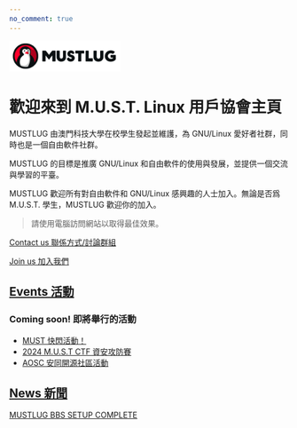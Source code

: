 ```yaml
---
no_comment: true
---
```


<img src="/logo_banner.png" alt="Never" width=200em>
 

# 歡迎來到 M.U.S.T. Linux 用戶協會主頁

MUSTLUG 由澳門科技大學在校學生發起並維護，為 GNU/Linux 愛好者社群，同時也是一個自由軟件社群。
 
MUSTLUG 的目標是推廣 GNU/Linux 和自由軟件的使用與發展，並提供一個交流與學習的平臺。
 
MUSTLUG 歡迎所有對自由軟件和 GNU/Linux 感興趣的人士加入。無論是否爲 M.U.S.T. 學生，MUSTLUG 歡迎你的加入。

> 請使用電腦訪問網站以取得最佳效果。

[Contact us 聯係方式/討論群組](/contact_us/)

[Join us 加入我們](/join_us/)

## [Events 活動](/events/)
### Coming soon! 即將舉行的活動
- [MUST 快閃活動！](/events/flash_mob/)
- [2024 M.U.S.T CTF 資安攻防賽](/events/MUSTCTF/)
- [AOSC 安同開源社區活動](/events/AOSC_event/)

## [News 新聞](/news)
[MUSTLUG BBS SETUP COMPLETE](/news/bbs_setup_complete/)
